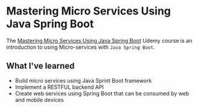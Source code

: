 # Mastering Micro Services Using Java Spring Boot

The [Mastering Micro Services Using Java Spring Boot](https://www.udemy.com/mastering-micro-services-using-java-sprint-boot/) Udemy course is an introduction to using Micro-services with `Java Spring Boot`.

## What I've learned
- Build micro services using Java Sprint Boot framework
- Implement a RESTFUL backend API
- Create web services using Spring Boot that can be consumed by web and mobile devices